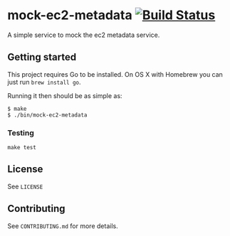 # mock-ec2-metadata [![Build Status](https://travis-ci.org/NYTimes/mock-ec2-metadata.svg?branch=master)](https://travis-ci.org/travis-ci/NYTimes/mock-ec2-metadata)


A simple service to mock the ec2 metadata service.

## Getting started

This project requires Go to be installed. On OS X with Homebrew you can just run `brew install go`.

Running it then should be as simple as:

```console
$ make
$ ./bin/mock-ec2-metadata
```


### Testing

``make test``

## License

See `LICENSE`

## Contributing

See `CONTRIBUTING.md` for more details.
